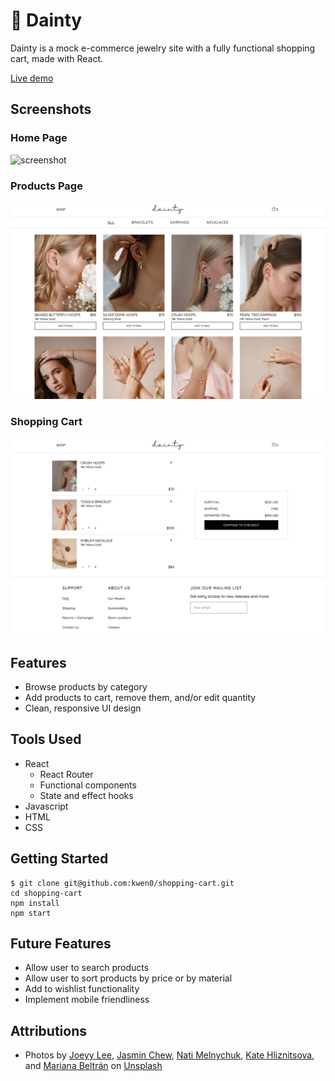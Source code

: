 # 💍 Dainty
Dainty is a mock e-commerce jewelry site with a fully functional shopping cart, made with React.

[Live demo](https://kwen0.github.io/shopping-cart/)

## Screenshots
### Home Page
<img width="700" alt="screenshot" src="./public/screenshot1.png">

### Products Page
<img width="700" alt="screenshot" src="./public/screenshot2.png">

### Shopping Cart
<img width="700" alt="screenshot" src="./public/screenshot3.png">

## Features
- Browse products by category
- Add products to cart, remove them, and/or edit quantity
- Clean, responsive UI design

## Tools Used
- React
    - React Router
    - Functional components
    - State and effect hooks
- Javascript
- HTML
- CSS

## Getting Started
```
$ git clone git@github.com:kwen0/shopping-cart.git
cd shopping-cart
npm install
npm start
```

## Future Features
- Allow user to search products
- Allow user to sort products by price or by material
- Add to wishlist functionality
- Implement mobile friendliness

## Attributions
- Photos by [Joeyy Lee](https://unsplash.com/@joeyy_anne), [Jasmin Chew](https://unsplash.com/@majestical_jasmin), [Nati Melnychuk](https://unsplash.com/@natinati), [Kate Hliznitsova](https://unsplash.com/@kate_gliz), and [Mariana Beltrán](https://unsplash.com/@ostranenie) on [Unsplash](https://unsplash.com/)

